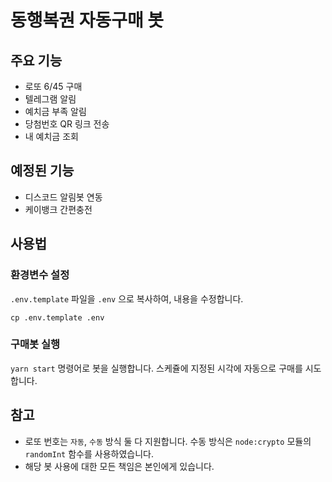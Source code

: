 # 동행복권 자동구매 봇

## 주요 기능
- 로또 6/45 구매
- 텔레그램 알림
- 예치금 부족 알림
- 당첨번호 QR 링크 전송
- 내 예치금 조회

## 예정된 기능
- 디스코드 알림봇 연동
- 케이뱅크 간편충전

## 사용법

### 환경변수 설정
`.env.template` 파일을 `.env` 으로 복사하여, 내용을 수정합니다.

```shell
cp .env.template .env
```

### 구매봇 실행
`yarn start` 명령어로 봇을 실행합니다.
스케쥴에 지정된 시각에 자동으로 구매를 시도합니다.

## 참고

- 로또 번호는 `자동`, `수동` 방식 둘 다 지원합니다.
수동 방식은 `node:crypto` 모듈의 `randomInt` 함수를 사용하였습니다.
- 해당 봇 사용에 대한 모든 책임은 본인에게 있습니다.
